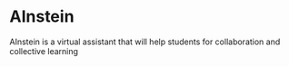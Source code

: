 # AInstein
AInstein is a virtual assistant that will help students for collaboration and collective learning
